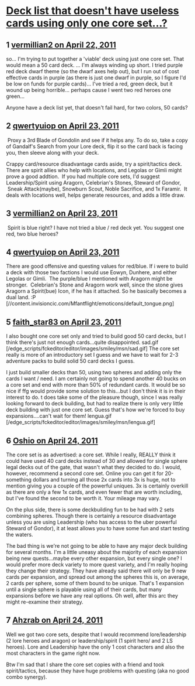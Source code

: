 # [Deck list that doesn&#039;t have useless cards using only one core set...?](https://community.fantasyflightgames.com/topic/45648-deck-list-that-doesnt-have-useless-cards-using-only-one-core-set/)

## 1 [vermillian2 on April 22, 2011](https://community.fantasyflightgames.com/topic/45648-deck-list-that-doesnt-have-useless-cards-using-only-one-core-set/?do=findComment&comment=457871)

so... I'm trying to put together a 'viable' deck using just one core set. That would mean a 50 card deck. ... I'm always winding up short. I tried purple red deck dwarf theme (so the dwarf axes help out), but I run out of cost effective cards in purple (as there is just one dwarf in purple, so I figure I'd be low on funds for purple cards)... I've tried a red, green deck, but it wound up being horrible... perhaps cause I went two red heroes one green...

Anyone have a deck list yet, that doesn't fail hard, for two colors, 50 cards? 

## 2 [qwertyuiop on April 23, 2011](https://community.fantasyflightgames.com/topic/45648-deck-list-that-doesnt-have-useless-cards-using-only-one-core-set/?do=findComment&comment=457877)

 Proxy a 3rd Blade of Gondolin and see if it helps any. To do so, take a copy of Gandalf's Search from your Lore deck, flip it so the card back is facing you, then sleeve along with your deck.

Crappy card/resource disadvantage cards aside, try a spirit/tactics deck. There are spirit allies who help with locations, and Legolas or Gimli might prove a good addtion.  If you had multiple core sets, I'd suggest Leadership/Spirit using Aragorn, Celebrian's Stones, Steward of Gondor,  Sneak Attack(maybe), Snowburn Scout, Noble Sacrifice, and 1x Faramir.  It deals with locations well, helps generate resources, and adds a little draw.

## 3 [vermillian2 on April 23, 2011](https://community.fantasyflightgames.com/topic/45648-deck-list-that-doesnt-have-useless-cards-using-only-one-core-set/?do=findComment&comment=457878)

 Spirit is blue right? I have not tried a blue / red deck yet. You suggest one red, two blue heroes?

## 4 [qwertyuiop on April 23, 2011](https://community.fantasyflightgames.com/topic/45648-deck-list-that-doesnt-have-useless-cards-using-only-one-core-set/?do=findComment&comment=457881)

There are good offensive and questing values for red/blue. If i were to build a deck with those two factions I would use Eowyn, Dunhere, and either Legolas or Gimli.  The purple/blue I mentioned with Aragorn might be stronger.  Celebrian's Stone and Aragorn work well, since the stone gives Aragorn a Spirit(bue) Icon, if he has it attached. So he basically becomes a dual land. :P [//content.invisioncic.com/Mfantflight/emoticons/default_tongue.png]

## 5 [faith_star83 on April 23, 2011](https://community.fantasyflightgames.com/topic/45648-deck-list-that-doesnt-have-useless-cards-using-only-one-core-set/?do=findComment&comment=457884)

I also bought one core set only and tried to build good 50 card decks, but I think there's just not enough cards...quite disappointed. sad.gif [/edge_scripts/fckeditor/editor/images/smiley/msn/sad.gif] The core set really is more of an introductory set I guess and we have to wait for 2-3 adventure packs to build solid 50 card decks I guess.

I just build smaller decks than 50, using two spheres and adding only the cards I want / need. I am certainly not going to spend another 40 bucks on a core set and end with more than 50% of redundant cards. It would be so nice if ffg would provide some solution to this...but I don't think it is in their interest to do. t does take some of the pleasure though, since I was really looking forward to deck building, but had to realize there is only very little deck building with just one core set. Guess that's how we're forced to buy expansions....can't wait for them! lengua.gif [/edge_scripts/fckeditor/editor/images/smiley/msn/lengua.gif]

## 6 [Oshio on April 24, 2011](https://community.fantasyflightgames.com/topic/45648-deck-list-that-doesnt-have-useless-cards-using-only-one-core-set/?do=findComment&comment=458409)

The core set is as advertised: a core set. While I really, REALLY think it could have used 40 card decks instead of 30 and allowed for single sphere legal decks out of the gate, that wasn't what they decided to do. I would, however, recommend a second core set. Online you can get it for 20-something dollars and turning all those 2x cards into 3x is huge, not to mention giving you a couple of the powerful uniques. 3x is certainly overkill as there are only a few 1x cards, and even fewer that are worth including, but I've found the second to be worth it. Your mileage may vary.

On the plus side, there is some deckbuilding fun to be had with 2 sets combining spheres. Though there is certainly a resource disadvantage unless you are using Leadership (who has access to the uber powerful Steward of Gondor), it at least allows you to have some fun and start testing the waters.

The bad thing is we're not going to be able to have any major deck building for several months. I'm a little uneasy about the majority of each expansion being new quests...maybe every other expansion, but every single one? I would prefer more deck variety to more quest variety, and I'm really hoping they change their strategy. They have already said there will only be 9 new cards per expansion, and spread out among the spheres this is, on average, 2 cards per sphere, some of them bound to be unique. That's 1 expansion until a single sphere is playable using all of their cards, but many expansions before we have any real options. Oh well, after this arc they might re-examine their strategy.

## 7 [Ahzrab on April 24, 2011](https://community.fantasyflightgames.com/topic/45648-deck-list-that-doesnt-have-useless-cards-using-only-one-core-set/?do=findComment&comment=458431)

Well we got two core sets, despite that I would recommend lore/leadership (2 lore heroes and aragon) or leadership/spirit (1 spirit hero/ and 2 LS heroes). Lore and Leadership have the only 1 cost characters and also the most characters in the game right now.

Btw I'm sad that I share the core set copies with a friend and took spirit/tactics, because they have huge problems with questing (aka no good combo synergy).

